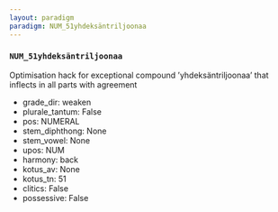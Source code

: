```yaml
---
layout: paradigm
paradigm: NUM_51yhdeksäntriljoonaa
---
```

### ` NUM_51yhdeksäntriljoonaa `

Optimisation hack for exceptional compound ’yhdeksäntriljoonaa’ that inflects in all parts with agreement
* grade_dir: weaken
* plurale_tantum: False
* pos: NUMERAL
* stem_diphthong: None
* stem_vowel: None
* upos: NUM
* harmony: back
* kotus_av: None
* kotus_tn: 51
* clitics: False
* possessive: False
